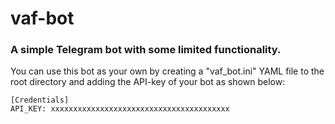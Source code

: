 # vaf-bot
### A simple Telegram bot with some limited functionality.

You can use this bot as your own by creating a "vaf_bot.ini" YAML file to the root directory and adding the API-key of your bot as shown below:

```
[Credentials]
API_KEY: xxxxxxxxxxxxxxxxxxxxxxxxxxxxxxxxxxxxxxxx
```
